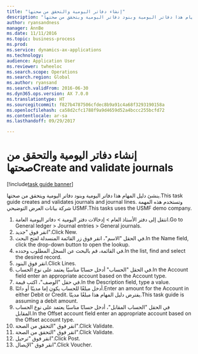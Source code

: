 ```yaml
--- 
title: "إنشاء دفاتر اليومية والتحقق من صحتها"
description: "ينشئ دليل المهام هذا دفاتر اليومية وبنود دفاتر اليومية ويتحقق من صحتها."
author: ryansandness
manager: AnnBe
ms.date: 11/11/2016
ms.topic: business-process
ms.prod: 
ms.service: dynamics-ax-applications
ms.technology: 
audience: Application User
ms.reviewer: twheeloc
ms.search.scope: Operations
ms.search.region: Global
ms.author: ryansand
ms.search.validFrom: 2016-06-30
ms.dyn365.ops.version: AX 7.0.0
ms.translationtype: HT
ms.sourcegitcommit: f827b4787506cfdec8b9a91c4a68f3293190158a
ms.openlocfilehash: ca58d2cfc1788f9a9d4659d52a4bccc255bcfd72
ms.contentlocale: ar-sa
ms.lasthandoff: 09/29/2017

---
```

# <a name="create-and-validate-journals"></a><span data-ttu-id="0ed04-103">إنشاء دفاتر اليومية والتحقق من صحتها</span><span class="sxs-lookup"><span data-stu-id="0ed04-103">Create and validate journals</span></span>

[!include[task guide banner](../../includes/task-guide-banner.md)]

<span data-ttu-id="0ed04-104">ينشئ دليل المهام هذا دفاتر اليومية وبنود دفاتر اليومية ويتحقق من صحتها.</span><span class="sxs-lookup"><span data-stu-id="0ed04-104">This task guide creates and validates journals and journal lines.</span></span> <span data-ttu-id="0ed04-105">وتستخدم هذه المهمة شركة بيانات العرض التوضيحي USMF.</span><span class="sxs-lookup"><span data-stu-id="0ed04-105">This tasks uses the USMF demo company.</span></span>  



1. <span data-ttu-id="0ed04-106">انتقل إلى دفتر الأستاذ العام > إدخالات دفتر اليومية > دفاتر اليومية العامة‬.</span><span class="sxs-lookup"><span data-stu-id="0ed04-106">Go to General ledger > Journal entries > General journals.</span></span>
2. <span data-ttu-id="0ed04-107">انقر فوق "جديد".</span><span class="sxs-lookup"><span data-stu-id="0ed04-107">Click New.</span></span>
3. <span data-ttu-id="0ed04-108">في الحقل "الاسم"، انقر فوق زر القائمة المنسدلة لفتح البحث.</span><span class="sxs-lookup"><span data-stu-id="0ed04-108">In the Name field, click the drop-down button to open the lookup.</span></span>
4. <span data-ttu-id="0ed04-109">في القائمة، قم بالبحث عن السجل المطلوب وحدده.</span><span class="sxs-lookup"><span data-stu-id="0ed04-109">In the list, find and select the desired record.</span></span>
5. <span data-ttu-id="0ed04-110">انقر فوق البنود.</span><span class="sxs-lookup"><span data-stu-id="0ed04-110">Click Lines.</span></span>
6. <span data-ttu-id="0ed04-111">في الحقل "الحساب" أدخل حسابًا مناسبًا يعتمد على نوع الحساب.</span><span class="sxs-lookup"><span data-stu-id="0ed04-111">In the Account field enter an appropriate account based on the Account type.</span></span>
7. <span data-ttu-id="0ed04-112">في حقل "الوصف"، اكتب قيمة.</span><span class="sxs-lookup"><span data-stu-id="0ed04-112">In the Description field, type a value.</span></span>
8. <span data-ttu-id="0ed04-113">أدخل مبلغًا للحساب يكون إما مدينًا أو دائنًا.</span><span class="sxs-lookup"><span data-stu-id="0ed04-113">Enter an amount for the Account in either Debit or Credit.</span></span> <span data-ttu-id="0ed04-114">يفترض دليل المهام هذا مبلغًا مدينًا.</span><span class="sxs-lookup"><span data-stu-id="0ed04-114">This task guide is assuming a debit amount.</span></span>
9. <span data-ttu-id="0ed04-115">في الحقل "الحساب المقابل"، أدخل حسابًا مناسبًا يعتمد على نوع الحساب المقابل.</span><span class="sxs-lookup"><span data-stu-id="0ed04-115">In the Offset account field enter an appropriate account based on the Offset account type.</span></span>
10. <span data-ttu-id="0ed04-116">انقر فوق "التحقق من الصحة‬".</span><span class="sxs-lookup"><span data-stu-id="0ed04-116">Click Validate.</span></span>
11. <span data-ttu-id="0ed04-117">انقر فوق "التحقق من الصحة‬".</span><span class="sxs-lookup"><span data-stu-id="0ed04-117">Click Validate.</span></span>
12. <span data-ttu-id="0ed04-118">انقر فوق "ترحيل".</span><span class="sxs-lookup"><span data-stu-id="0ed04-118">Click Post.</span></span>
13. <span data-ttu-id="0ed04-119">انقر فوق "الإيصال".</span><span class="sxs-lookup"><span data-stu-id="0ed04-119">Click Voucher.</span></span>


